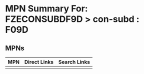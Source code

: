 



# MPN Summary For: FZECONSUBDF9D > con-subd : F09D

## MPNs
  

|MPN|Direct Links|Search Links|
| :--- | :--- | :--- |
||||
